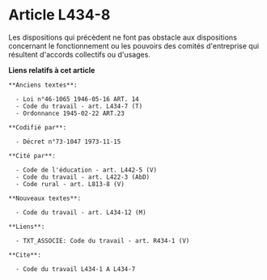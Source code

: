 # Article L434-8

Les dispositions qui précèdent ne font pas obstacle aux dispositions concernant le fonctionnement ou les pouvoirs des comités
d'entreprise qui résultent d'accords collectifs ou d'usages.

**Liens relatifs à cet article**

	**Anciens textes**:

	  - Loi n°46-1065 1946-05-16 ART. 14
	  - Code du travail - art. L434-7 (T)
	  - Ordonnance 1945-02-22 ART.23

	**Codifié par**:

	  - Décret n°73-1047 1973-11-15

	**Cité par**:

	  - Code de l'éducation - art. L442-5 (V)
	  - Code du travail - art. L422-3 (AbD)
	  - Code rural - art. L813-8 (V)

	**Nouveaux textes**:

	  - Code du travail - art. L434-12 (M)

	**Liens**:

	  - TXT_ASSOCIE: Code du travail - art. R434-1 (V)

	**Cite**:

	  - Code du travail L434-1 A L434-7
